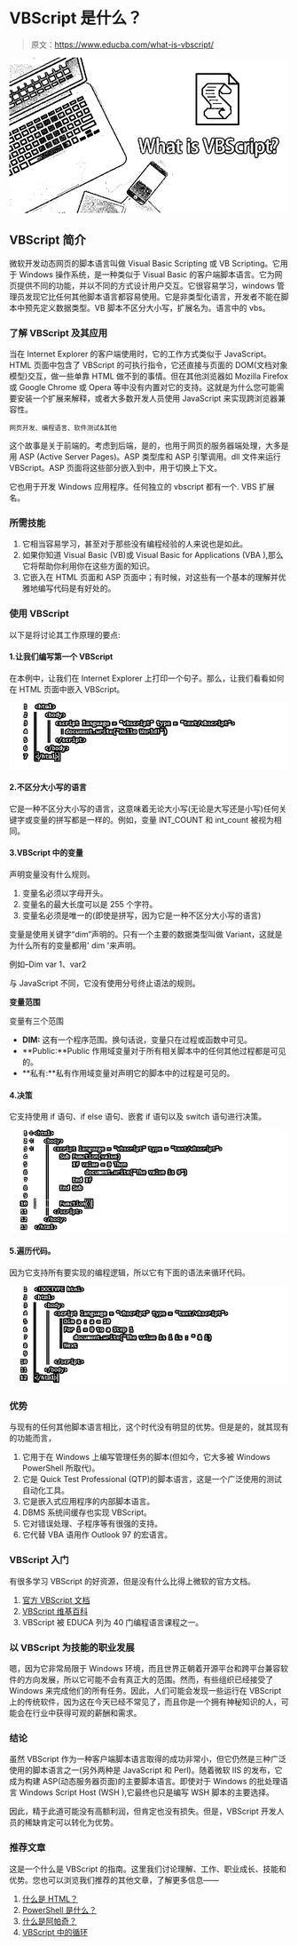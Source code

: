 # VBScript 是什么？

> 原文：<https://www.educba.com/what-is-vbscript/>

![What is VBScript](img/d1ffa86536aa638fe88f88fff32e2bb7.png)



## VBScript 简介

微软开发动态网页的脚本语言叫做 Visual Basic Scripting 或 VB Scripting。它用于 Windows 操作系统，是一种类似于 Visual Basic 的客户端脚本语言。它为网页提供不同的功能，并以不同的方式设计用户交互。它很容易学习，windows 管理员发现它比任何其他脚本语言都容易使用。它是非类型化语言，开发者不能在脚本中预先定义数据类型。VB 脚本不区分大小写，扩展名为。语言中的 vbs。

### 了解 VBScript 及其应用

当在 Internet Explorer 的客户端使用时，它的工作方式类似于 JavaScript。HTML 页面中包含了 VBScript 的可执行指令，它还直接与页面的 DOM(文档对象模型)交互，做一些单靠 HTML 做不到的事情。但在其他浏览器如 Mozilla Firefox 或 Google Chrome 或 Opera 等中没有内置对它的支持。这就是为什么您可能需要安装一个扩展来解释，或者大多数开发人员使用 JavaScript 来实现跨浏览器兼容性。

<small>网页开发、编程语言、软件测试&其他</small>

这个故事是关于前端的。考虑到后端，是的，也用于网页的服务器端处理，大多是用 ASP (Active Server Pages)。ASP 类型库和 ASP 引擎调用。dll 文件来运行 VBScript。ASP 页面将这些部分嵌入到中，用于切换上下文。

它也用于开发 Windows 应用程序。任何独立的 vbscript 都有一个. VBS 扩展名。

### 所需技能

1.  它相当容易学习，甚至对于那些没有编程经验的人来说也是如此。
2.  如果你知道 Visual Basic (VB)或 Visual Basic for Applications (VBA ),那么它将帮助你利用你在这些方面的知识。
3.  它嵌入在 HTML 页面和 ASP 页面中；有时候，对这些有一个基本的理解并优雅地编写代码是有好处的。

### 使用 VBScript

以下是将讨论其工作原理的要点:

#### 1.让我们编写第一个 VBScript

在本例中，让我们在 Internet Explorer 上打印一个句子。那么，让我们看看如何在 HTML 页面中嵌入 VBScript。

![how to embed VBScript inside an HTML page](img/d26a143c1adcc1b96f9954186a072488.png)



#### 2.不区分大小写的语言

它是一种不区分大小写的语言，这意味着无论大小写(无论是大写还是小写)任何关键字或变量的拼写都是一样的。例如，变量 INT_COUNT 和 int_count 被视为相同。

#### 3.VBScript 中的变量

声明变量没有什么规则。

1.  变量名必须以字母开头。
2.  变量名的最大长度可以是 255 个字符。
3.  变量名必须是唯一的(即使是拼写，因为它是一种不区分大小写的语言)

变量是使用关键字“dim”声明的。只有一个主要的数据类型叫做 Variant，这就是为什么所有的变量都用' dim '来声明。

例如–Dim var 1、var2

与 JavaScript 不同，它没有使用分号终止语法的规则。

**变量范围**

变量有三个范围

*   **DIM:** 这有一个程序范围。换句话说，变量只在过程或函数中可见。
*   **Public:**Public 作用域变量对于所有相关脚本中的任何其他过程都是可见的。
*   **私有:**私有作用域变量对声明它的脚本中的过程是可见的。

#### 4.决策

它支持使用 if 语句、if else 语句、嵌套 if 语句以及 switch 语句进行决策。

![Decision Making](img/69d183a25d93b796730a0cc440a65fd3.png)



#### 5.遍历代码。

因为它支持所有要实现的编程逻辑，所以它有下面的语法来循环代码。

![looping through the code](img/236c7d6a10a7ff29ae367c2efa9415e6.png)



### 优势

与现有的任何其他脚本语言相比，这个时代没有明显的优势。但是是的，就其现有的功能而言，

1.  它用于在 Windows 上编写管理任务的脚本(但如今，它大多被 Windows PowerShell 所取代)。
2.  它是 Quick Test Professional (QTP)的脚本语言，这是一个广泛使用的测试自动化工具。
3.  它是嵌入式应用程序的内部脚本语言。
4.  DBMS 系统间缓存也实现 VBScript。
5.  它对错误处理、子程序等有很强的支持。
6.  它代替 VBA 语用作 Outlook 97 的宏语言。

### VBScript 入门

有很多学习 VBScript 的好资源，但是没有什么比得上微软的官方文档。

1.  [官方 VBScript 文档](https://docs.microsoft.com/en-us/previous-versions/t0aew7h6(v=vs.85))
2.  [VBScript 维基百科](https://en.wikipedia.org/wiki/VBScript)
3.  VBScript 被 EDUCA 列为 40 门编程语言课程之一。

### 以 VBScript 为技能的职业发展

嗯，因为它非常局限于 Windows 环境，而且世界正朝着开源平台和跨平台兼容软件的方向发展，所以它可能不会有真正大的范围。然而，有些组织已经接受了 Windows 来完成他们的所有任务。因此，人们可能会发现一些运行在 VBScript 上的传统软件，因为这在今天已经不常见了，而且你是一个拥有神秘知识的人，可能会在行业中获得可观的薪酬和需求。

### 结论

虽然 VBScript 作为一种客户端脚本语言取得的成功非常小，但它仍然是三种广泛使用的脚本语言之一(另外两种是 JavaScript 和 Perl)。随着微软 IIS 的发布，它成为构建 ASP(动态服务器页面)的主要脚本语言。即使对于 Windows 的批处理语言 Windows Script Host (WSH ),它最终也只是编写 WSH 脚本的主要选择。

因此，精于此道可能没有高额利润，但肯定也没有损失。但是，VBScript 开发人员的稀缺肯定可以转化为优势。

### 推荐文章

这是一个什么是 VBScript 的指南。这里我们讨论理解、工作、职业成长、技能和优势。您也可以浏览我们推荐的其他文章，了解更多信息——

1.  [什么是 HTML？](https://www.educba.com/what-is-html/)
2.  [PowerShell 是什么？](https://www.educba.com/what-is-powershell/)
3.  [什么是阿帕奇？](https://www.educba.com/what-is-apache/)
4.  [VBScript 中的循环](https://www.educba.com/loops-in-vbscript/)





